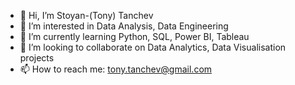 - 👋 Hi, I’m Stoyan-(Tony) Tanchev
- 👀 I’m interested in Data Analysis, Data Engineering
- 🌱 I’m currently learning Python, SQL, Power BI, Tableau
- 💞️ I’m looking to collaborate on Data Analytics, Data Visualisation projects
- 📫 How to reach me: tony.tanchev@gmail.com

<!---
tanchevtony/tanchevtony is a ✨ special ✨ repository because its `README.md` (this file) appears on your GitHub profile.
You can click the Preview link to take a look at your changes.
--->
